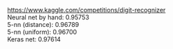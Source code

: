 https://www.kaggle.com/competitions/digit-recognizer  
Neural net by hand: 0.95753  
5-nn (distance): 0.96789  
5-nn (uniform): 0.96700  
Keras net: 0.97614
